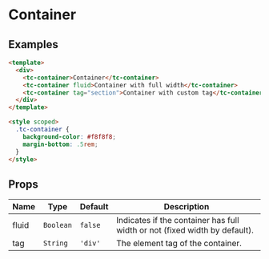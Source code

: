 # Container

## Examples

```html
<template>
  <div>
    <tc-container>Container</tc-container>
    <tc-container fluid>Container with full width</tc-container>
    <tc-container tag="section">Container with custom tag</tc-container>
  </div>
</template>

<style scoped>
  .tc-container {
    background-color: #f8f8f8;
    margin-bottom: .5rem;
  }
</style>
```

## Props

| Name | Type | Default | Description |
| --- | --- | --- | --- |
| fluid | `Boolean` | `false` | Indicates if the container has full width or not (fixed width by default). |
| tag | `String` | `'div'` | The element tag of the container. |
